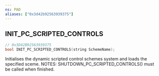 ```yaml
---
ns: PAD
aliases: ["0x3d42b92563939375"]
---
```

## INIT_PC_SCRIPTED_CONTROLS

```c
// 0x3D42B92563939375
bool INIT_PC_SCRIPTED_CONTROLS(string SchemeName);
```

Initialises the dynamic scripted control schemes system and loads the specified sceme. NOTES: SHUTDOWN_PC_SCRIPTED_CONTROLS() must be called when finished.

